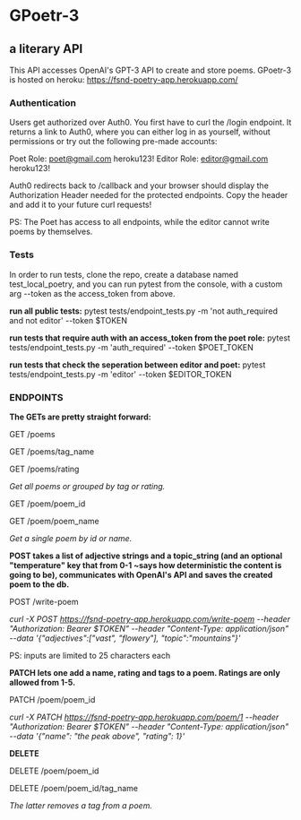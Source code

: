 # GPoetr-3 
## a literary API

This API accesses OpenAI's GPT-3 API to create and store 
poems. GPoetr-3 is hosted on heroku: https://fsnd-poetry-app.herokuapp.com/ 

### Authentication

Users get authorized over Auth0. You first have to curl the /login endpoint. It returns
a link to Auth0, where you can either log in as yourself, without permissions or try out
the following pre-made accounts:

Poet Role: poet@gmail.com heroku123!
Editor Role: editor@gmail.com heroku123!

Auth0 redirects back to /callback and your browser should display the Authorization Header needed
for the protected endpoints. Copy the header and add it to your future curl requests!

PS: The Poet has access to all endpoints, while the editor cannot write poems by themselves.

### Tests

In order to run tests, clone the repo, create a database named test_local_poetry, and you 
can run pytest from the console, with a custom arg --token as the access_token from above.

**run all public tests:**
pytest tests/endpoint_tests.py -m 'not auth_required and not editor' --token $TOKEN

**run tests that require auth with an access_token from the poet role:**
pytest tests/endpoint_tests.py -m 'auth_required' --token $POET_TOKEN

**run tests that check the seperation between editor and poet:**
pytest tests/endpoint_tests.py -m 'editor' --token $EDITOR_TOKEN 

### ENDPOINTS
**The GETs are pretty straight forward:**

GET /poems

GET /poems/tag_name 

GET /poems/rating

_Get all poems or grouped by tag or rating._

GET /poem/poem_id

GET /poem/poem_name

_Get a single poem by id or name._

**POST takes a list of adjective strings and a topic_string (and an optional "temperature" key
that from 0-1 ~says how deterministic the content is going to be), communicates
with OpenAI's API and saves the created poem to the db.**

POST /write-poem

*curl -X POST https://fsnd-poetry-app.herokuapp.com/write-poem --header "Authorization: Bearer $TOKEN" --header "Content-Type: application/json"  
    --data '{"adjectives":["vast", "flowery"], "topic":"mountains"}'*

PS: inputs are limited to 25 characters each

**PATCH lets one add a name, rating and tags to a poem. 
Ratings are only allowed from 1-5.**

PATCH /poem/poem_id 

*curl -X PATCH https://fsnd-poetry-app.herokuapp.com/poem/1 --header "Authorization: Bearer $TOKEN" --header "Content-Type: application/json"  
    --data '{"name": "the peak above", "rating": 1}'*

**DELETE**

DELETE /poem/poem_id

DELETE /poem/poem_id/tag_name

_The latter removes a tag from a poem._
